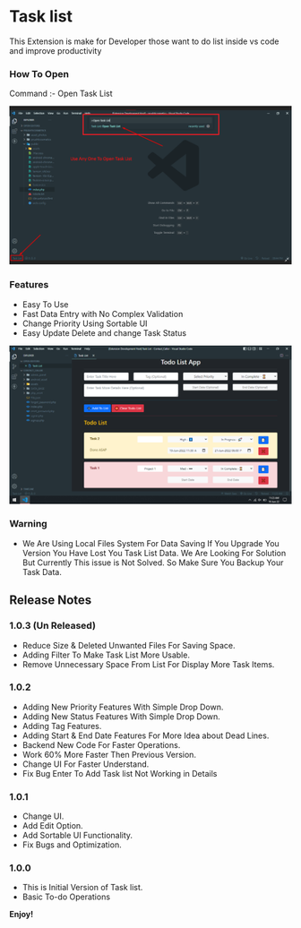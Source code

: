 
# Task list

This Extension is make for Developer those want to do list inside vs code and improve productivity

### How To Open

Command :- Open Task List

![How To Open Image 1](https://raw.githubusercontent.com/Harshil-Kaneria/VS-Code-Tasklist/main/img/tl_both.png)

### Features
- Easy To Use
- Fast Data Entry with No Complex Validation
- Change Priority Using Sortable UI 
- Easy Update Delete and change Task Status

![How To Open Image 2](https://raw.githubusercontent.com/Harshil-Kaneria/VS-Code-Tasklist/main/img/tl3.png)

### Warning
- We Are Using Local Files System For Data Saving If You Upgrade You Version You Have Lost You Task List Data. We Are Looking For Solution But Currently This issue is Not Solved. So Make Sure You Backup Your Task Data.

## Release Notes

### 1.0.3 (Un Released)
- Reduce Size & Deleted Unwanted Files For Saving Space.
- Adding Filter To Make Task List More Usable.
- Remove Unnecessary Space From List For Display More Task Items.

### 1.0.2
- Adding New Priority Features With Simple Drop Down.
- Adding New Status Features With Simple Drop Down.
- Adding Tag Features.
- Adding Start & End Date Features For More Idea about Dead Lines.
- Backend New Code For Faster Operations.
- Work 60% More Faster Then Previous Version.
- Change UI For Faster Understand.
- Fix Bug Enter To Add Task list Not Working in Details

### 1.0.1
- Change UI.
- Add Edit Option.
- Add Sortable UI Functionality.
- Fix Bugs and Optimization.

### 1.0.0
- This is Initial Version of Task list.
- Basic To-do Operations

**Enjoy!**